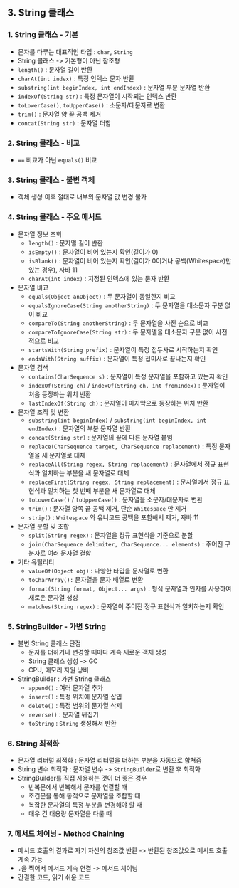## 3. String 클래스

### 1. String 클래스 - 기본
- 문자를 다루는 대표적인 타입 : `char`, `String`
- String 클래스 -> 기본형이 아닌 참조형
- `length()` : 문자열 길이 반환
- `charAt(int index)` : 특정 인덱스 문자 반환
- `substring(int beginIndex, int endIndex)` : 문자열 부분 문자열 반환
- `indexOf(String str)` : 특정 문자열이 시작되는 인덱스 반환
- `toLowerCase()`, `toUpperCase()` : 소문자/대문자로 변환
- `trim()` : 문자열 양 끝 공백 제거
- `concat(String str)` : 문자열 더함

### 2. String 클래스 - 비교
- `==` 비교가 아닌 `equals()` 비교

### 3. String 클래스 - 불변 객체
- 객체 생성 이후 절대로 내부의 문자열 값 변경 불가

### 4. String 클래스 - 주요 메서드
- 문자열 정보 조회
  - `length()` : 문자열 길이 반환
  - `isEmpty()` : 문자열이 비어 있는지 확인(길이가 0)
  - `isBlank()` : 문자열이 비어 있는지 확인(길이가 0이거나 공백(Whitespace)만 있는 경우), 자바 11
  - `charAt(int index)` : 지정된 인덱스에 있는 문자 반환
- 문자열 비교
  - `equals(Object anObject)` : 두 문자열이 동일한지 비교
  - `equalsIgnoreCase(String anotherString)` : 두 문자열을 대소문자 구분 없이 비교
  - `compareTo(String anotherString)` : 두 문자열을 사전 순으로 비교
  - `compareToIgnoreCase(String str)` : 두 문자열을 대소문자 구분 없이 사전적으로 비교
  - `startsWith(String prefix)` : 문자열이 특정 접두사로 시작하는지 확인
  - `endsWith(String suffix)` : 문자열이 특정 접미사로 끝나는지 확인
- 문자열 검색
  - `contains(CharSequence s)` : 문자열이 특정 문자열을 포함하고 있는지 확인
  - `indexOf(String ch)` / `indexOf(String ch, int fromIndex)` : 문자열이 처음 등장하는 위치 반환
  - `lastIndexOf(String ch)` : 문자열이 마지막으로 등장하는 위치 반환
- 문자열 조작 및 변환
  - `substring(int beginIndex)` / `substring(int beginIndex, int endIndex)` : 문자열의 부분 문자열 반환
  - `concat(String str)` : 문자열의 끝에 다른 문자열 붙임
  - `replace(CharSequence target, CharSequence replacement)` : 특정 문자열을 새 문자열로 대체
  - `replaceAll(String regex, String replacement)` : 문자열에서 정규 표현식과 일치하는 부분을 새 문자열로 대체
  - `replaceFirst(String regex, String replacement)` : 문자열에서 정규 표현식과 일치하는 첫 번째 부분을 새 문자열로 대체
  - `toLowerCase()` / `toUpperCase()` : 문자열을 소문자/대문자로 변환
  - `trim()` : 문자열 양쪽 끝 공백 제거, 단순 `Whitespace` 만 제거
  - `strip()` : `Whitespace` 와 유니코드 공백을 포함해서 제거, 자바 11
- 문자열 분할 및 조합
  - `split(String regex)` : 문자열을 정규 표현식을 기준으로 분할
  - `join(CharSequence delimiter, CharSequence... elements)` : 주어진 구분자로 여러 문자열 결합
- 기타 유틸리티
  - `valueOf(Object obj)` : 다양한 타입을 문자열로 변환
  - `toCharArray():` 문자열을 문자 배열로 변환
  - `format(String format, Object... args)` : 형식 문자열과 인자를 사용하여 새로운 문자열 생성
  - `matches(String regex)` : 문자열이 주어진 정규 표현식과 일치하는지 확인

### 5. StringBuilder - 가변 String
- 불변 String 클래스 단점
  - 문자를 더하거나 변경할 때마다 계속 새로운 객체 생성
  - String 클래스 생성 -> GC
  - CPU, 메모리 자원 낭비
- StringBuilder : 가변 String 클래스
  - `append()` : 여러 문자열 추가
  - `insert()` : 특정 위치에 문자열 삽입
  - `delete()` : 특정 범위의 문자열 삭제
  - `reverse()` : 문자열 뒤집기
  - `toString` : `String` 생성해서 반환

### 6. String 최적화
- 문자열 리터럴 최적화 : 문자열 리터럴을 더하는 부분을 자동으로 합쳐줌
- String 변수 최적화 : 문자열 변수 -> `StringBuilder`로 변환 후 최적화
- StringBuilder를 직접 사용하는 것이 더 좋은 경우
  - 반복문에서 반복해서 문자를 연결할 때
  - 조건문을 통해 동적으로 문자열을 조합할 때
  - 복잡한 문자열의 특정 부분을 변경해야 할 때
  - 매우 긴 대용량 문자열을 다룰 때

### 7. 메서드 체이닝 - Method Chaining
- 메서드 호출의 결과로 자기 자신의 참조값 반환 -> 반환된 참조값으로 메서드 호출 계속 가능
- `.`을 찍어서 메서드 계속 연결 -> 메서드 체이닝
- 간결한 코드, 읽기 쉬운 코드